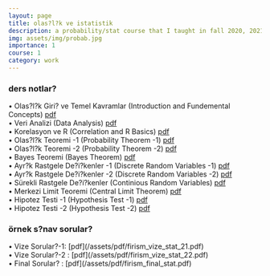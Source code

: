 ```yaml
---
layout: page
title: olas?l?k ve istatistik
description: a probability/stat course that I taught in fall 2020, 2021 and 2022
img: assets/img/probab.jpg
importance: 1
course: 1 
category: work
---
```


<h3>ders notlar?</h3>



&#8226; Olas?l?k Giri? ve Temel Kavramlar (Introduction and Fundemental Concepts) [pdf](/assets/pdf/firism_olas?l?k_stat_temel_kavramlar.pdf)<br />
&#8226; Veri Analizi (Data Analysis) [pdf](/assets/pdf/firism_olas?l?k_stat_veri_analizi.pdf)<br />
&#8226; Korelasyon ve R (Correlation and R Basics)  [pdf](/assets/pdf/firism_olas?l?k_stat_korelasyon_r.pdf)<br />
&#8226; Olas?l?k Teoremi -1 (Probability Theorem -1)  [pdf](/assets/pdf/firism_olas?l?k_stat_olas?l?k_1.pdf)<br />
&#8226; Olas?l?k Teoremi -2 (Probability Theorem -2)  [pdf](/assets/pdf/assets/pdf/firism_olas?l?k_stat_olas?l?k_2.pdf)<br />
&#8226;  Bayes Teoremi (Bayes Theorem)  [pdf](/assets/pdf/assets/pdf/firism_olas?l?k_stat_bayes_teoremi.pdf)<br />
&#8226; Ayr?k Rastgele De?i?kenler -1 (Discrete Random Variables -1)  [pdf](/assets/pdf/firism_olas?l?k_stat_ayr?k_rastgele_de?i?kenler.pdf)<br />
&#8226; Ayr?k Rastgele De?i?kenler -2 (Discrete Random Variables -2)  [pdf](/assets/pdf/firism_olas?l?k_stat_ayr?k_rastgele_de?i?kenler_2.pdf)<br />
&#8226; Sürekli Rastgele De?i?kenler (Continious Random Variables) [pdf](/assets/pdf/firism_olas?l?k_stat_sürekli_rastgele_de?i?kenler.pdf)<br />
&#8226; Merkezi Limit Teoremi (Central Limit Theorem)  [pdf](/assets/pdf/firism_olas?l?k_stat_merkezi_limit_teoremi.pdf)<br />
&#8226; Hipotez Testi -1 (Hypothesis Test -1)   [pdf](/assets/pdf/firism_olas?l?k_stat_hipotez_testi_1.pdf)<br />
&#8226; Hipotez Testi -2 (Hypothesis Test -2)   [pdf](/assets/pdf/firism_olas?l?k_stat_hipotez_testi_2.pdf)<br />




  

<h3>örnek s?nav sorular?</h3>
 &#8226; Vize Sorular?-1: [pdf](/assets/pdf/firism_vize_stat_21.pdf) <br />
  &#8226; Vize Sorular?-2 : [pdf](/assets/pdf/firism_vize_stat_22.pdf) <br />
   &#8226; Final Sorular? : [pdf](/assets/pdf/firism_final_stat.pdf) <br />



  
